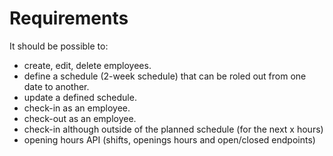 # Requirements

It should be possible to:
- create, edit, delete employees.
- define a schedule (2-week schedule) that can be roled out from one date to another.
- update a defined schedule.
- check-in as an employee.
- check-out as an employee.
- check-in although outside of the planned schedule (for the next x hours)
- opening hours API (shifts, openings hours and open/closed endpoints)
